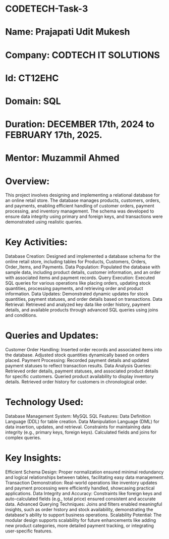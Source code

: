 # CODETECH-Task-3
# Name: Prajapati Udit Mukesh
# Company: CODTECH IT SOLUTIONS
# Id: CT12EHC
# Domain: SQL
# Duration: DECEMBER 17th, 2024 to FEBRUARY 17th, 2025.
# Mentor: Muzammil Ahmed

# Overview:
This project involves designing and implementing a relational database for an online retail store. The database manages products, customers, orders, and payments, enabling efficient handling of customer orders, payment processing, and inventory management. The schema was developed to ensure data integrity using primary and foreign keys, and transactions were demonstrated using realistic queries.

# Key Activities:
Database Creation:
Designed and implemented a database schema for the online retail store, including tables for Products, Customers, Orders, Order_Items, and Payments.
Data Population:
Populated the database with sample data, including product details, customer information, and an order with associated items and payment records.
Query Execution:
Executed SQL queries for various operations like placing orders, updating stock quantities, processing payments, and retrieving order and product information.
Data Updates:
Demonstrated dynamic updates for stock quantities, payment statuses, and order details based on transactions.
Data Retrieval:
Retrieved and analyzed key data like order history, payment details, and available products through advanced SQL queries using joins and conditions.

# Queries and Updates:
Customer Order Handling:
Inserted order records and associated items into the database.
Adjusted stock quantities dynamically based on orders placed.
Payment Processing:
Recorded payment details and updated payment statuses to reflect transaction results.
Data Analysis Queries:
Retrieved order details, payment statuses, and associated product details for specific customers.
Queried product availability to display inventory details.
Retrieved order history for customers in chronological order.

# Technology Used:
Database Management System: MySQL
SQL Features:
Data Definition Language (DDL) for table creation.
Data Manipulation Language (DML) for data insertion, updates, and retrieval.
Constraints for maintaining data integrity (e.g., primary keys, foreign keys).
Calculated fields and joins for complex queries.

# Key Insights:
Efficient Schema Design:
Proper normalization ensured minimal redundancy and logical relationships between tables, facilitating easy data management.
Transaction Demonstration:
Real-world operations like inventory updates and payment processing were efficiently handled, showcasing practical applications.
Data Integrity and Accuracy:
Constraints like foreign keys and auto-calculated fields (e.g., total price) ensured consistent and accurate data.
Advanced Querying Techniques:
Joins and filters enabled meaningful insights, such as order history and stock availability, demonstrating the database's ability to support business operations.
Scalability Potential:
The modular design supports scalability for future enhancements like adding new product categories, more detailed payment tracking, or integrating user-specific features.

